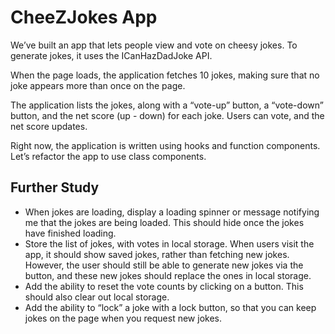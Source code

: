 # CheeZJokes App

We’ve built an app that lets people view and vote on cheesy jokes. To generate jokes, it uses the ICanHazDadJoke API.

When the page loads, the application fetches 10 jokes, making sure that no joke appears more than once on the page.

The application lists the jokes, along with a “vote-up” button, a “vote-down” button, and the net score (up - down) for each joke. Users can vote, and the net score updates.

Right now, the application is written using hooks and function components. Let’s refactor the app to use class components.

## Further Study

- When jokes are loading, display a loading spinner or message notifying me that the jokes are being loaded. This should hide once the jokes have finished loading.
- Store the list of jokes, with votes in local storage. When users visit the app, it should show saved jokes, rather than fetching new jokes. However, the user should still be able to generate new jokes via the button, and these new jokes should replace the ones in local storage.
- Add the ability to reset the vote counts by clicking on a button. This should also clear out local storage.
- Add the ability to “lock” a joke with a lock button, so that you can keep jokes on the page when you request new jokes.
